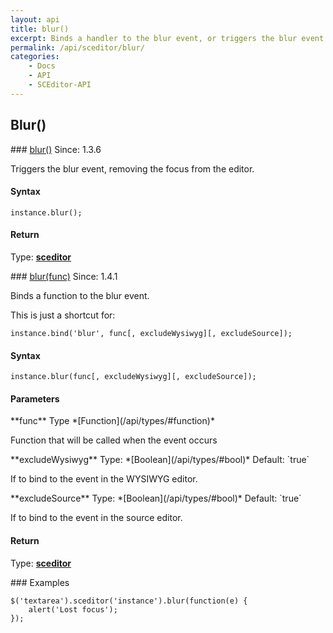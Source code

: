 ```yaml
---
layout: api
title: blur()
excerpt: Binds a handler to the blur event, or triggers the blur event.
permalink: /api/sceditor/blur/
categories:
    - Docs
    - API
    - SCEditor-API
---
```

## Blur()

<article class="api method" markdown="1">
### <a id="blur" href="#blur">blur()</a> <span class="since">Since: 1.3.6</span>

Triggers the blur event, removing the focus from the editor.


#### Syntax

	instance.blur();


#### Return

Type: **[sceditor](/api/types/#sceditor)**
</article>



<article class="api method" markdown="1">
### <a id="blur-func" href="#blur-func">blur(func)</a> <span class="since">Since: 1.4.1</span>

Binds a function to the blur event.

This is just a shortcut for:

	instance.bind('blur', func[, excludeWysiwyg][, excludeSource]);


#### Syntax

	instance.blur(func[, excludeWysiwyg][, excludeSource]);


#### Parameters

<div class="parameters">
<div class="parameter" markdown="1">
**func**  
Type *[Function](/api/types/#function)*

Function that will be called when the event occurs
</div>

<div class="parameter" markdown="1">
**excludeWysiwyg**  
Type: *[Boolean](/api/types/#bool)*  
Default: `true`

If to bind to the event in the WYSIWYG editor.
</div>

<div class="parameter" markdown="1">
**excludeSource**  
Type: *[Boolean](/api/types/#bool)*  
Default: `true`

If to bind to the event in the source editor.
</div>
</div>


#### Return

Type: **[sceditor](/api/types/#sceditor)**


<article class="api examples" markdown="1">
### Examples

	$('textarea').sceditor('instance').blur(function(e) {
		alert('Lost focus');
	});

</article>
</article>

